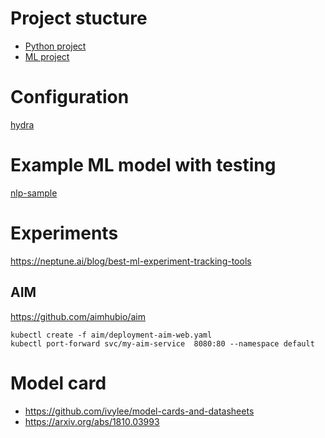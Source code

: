 # Project stucture 

- [Python project](https://github.com/navdeep-G/samplemod.git)
- [ML project](https://github.com/ashleve/lightning-hydra-template.git)

# Configuration 

[hydra](https://hydra.cc/docs/intro/)


# Example ML model with testing

[nlp-sample](./nlp-sample)


# Experiments

https://neptune.ai/blog/best-ml-experiment-tracking-tools

## AIM 

https://github.com/aimhubio/aim


```
kubectl create -f aim/deployment-aim-web.yaml
kubectl port-forward svc/my-aim-service  8080:80 --namespace default
```


# Model card

- https://github.com/ivylee/model-cards-and-datasheets
- https://arxiv.org/abs/1810.03993

